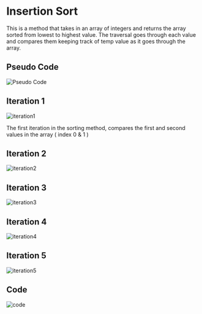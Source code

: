# Insertion Sort

This is a method that takes in an array of integers and returns the array sorted from lowest to highest value. The traversal goes through each value and compares them keeping track of temp value as it goes through the array.

## Pseudo Code

![Pseudo Code](https://user-images.githubusercontent.com/101059597/191302763-51d3df24-2970-47b2-9aec-474a2908a0a4.png)

## Iteration 1

![iteration1](https://user-images.githubusercontent.com/101059597/191302973-e6d36c1f-b4a1-44e2-8384-f46ac50f1958.png)

The first iteration in the sorting method, compares the first and second values in the array ( index 0 & 1 )

## Iteration 2

![iteration2](https://user-images.githubusercontent.com/101059597/191303042-3e077047-6046-4bd0-8787-8865a40ce459.png)

## Iteration 3

![iteration3](https://user-images.githubusercontent.com/101059597/191303088-b267317d-91f5-4fc0-aa06-a8f2a8165447.png)

## Iteration 4

![iteration4](https://user-images.githubusercontent.com/101059597/191303162-a2bb7075-66d8-4d2b-96f3-f3c404b912e6.png)


## Iteration 5

![iteration5](https://user-images.githubusercontent.com/101059597/191303195-12a77b38-a610-43a5-80d4-07951cab62d8.png)

## Code

![code](https://user-images.githubusercontent.com/101059597/191304362-29b3e30a-1e3d-4dda-9fdd-921ef067f1c9.png)
